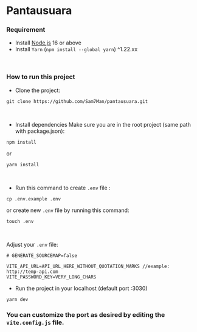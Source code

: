 # Pantausuara

### Requirement
- Install [Node.js](https://nodejs.org/en/) 16 or above
- Install `Yarn` (`npm install --global yarn`) ^1.22.xx

<br/>

### How to run this project
- Clone the project:
```
git clone https://github.com/Sam7Man/pantausuara.git
```

<br/>

- Install dependencies
Make sure you are in the root project (same path with package.json):
```
npm install
```
or
```
yarn install
```

<br/>

- Run this command to create `.env` file :
```
cp .env.example .env
```
or create new `.env` file by running this command:
```
touch .env
```

<br/>

Adjust your `.env` file:
```
# GENERATE_SOURCEMAP=false

VITE_API_URL=API_URL_HERE_WITHOUT_QUOTATION_MARKS //example: http://temp-api.com
VITE_PASSWORD_KEY=VERY_LONG_CHARS
```

- Run the project in your localhost (default port :3030)
```
yarn dev
```


### You can customize the port as desired by editing the `vite.config.js` file.
